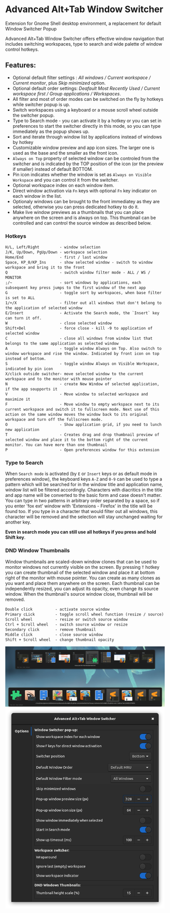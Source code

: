 # Advanced Alt+Tab Window Switcher
Extension for Gnome Shell desktop environment, a replacement for default Window Switcher Popup

Advanced Alt+Tab Window Switcher offers effective window navigation that includes switching workspaces, type to search and wide palette of window control hotkeys.

## Features:

- Optional default filter settings : *All windows / Current workspace / Current monitor*, plus *Skip minimized* option.
- Optional default order settings: *Deafault Most Recently Used / Current workspace first / Group applications / Workspaces*.
- All filter and most of order modes can be switched on the fly by hotkeys while switcher popup is up.
- Switch workspaces using a keyboard or a mouse scroll wheel outside the switcher popup.
- Type to Search mode - you can activate it by a hotkey or you can set in preferences to start the switcher directly in this mode, so you can type immediately as the popup shows up.
- Sort and iterate through window list by applications instead of windows by hotkey
- Customizable window preview and app icon sizes. The larger one is used as the base and the smaller as the front icon.
- `Always on Top` property of selected window can be controled from the switcher and is indicated by the TOP position of the icon (or the preview if smaller) instead of default BOTTOM.
- Pin icon indicates whether the window is set as `Always on Visible Workspace` and you can control it from the switcher.
- Optional workspace index on each window item.
- Direct window activation via `Fn` keys with optional `Fn` key indicator on each window in the list.
- Optionaly windows can be brought to the front immediatey as they are selected, otherwise you can press dedicated hotkey to do it.
- Make live window previews as a thumbnails that you can place anywhere on the screen and is always on top. This thumbnail can be controlled and can control the source window as described below.


### Hotkeys

    H/L, Left/Right         - window selection
    J/K, Up/Down, PgUp/Down - workspace selection
    Home/End                - first / last window
    Space, KP_0/KP_Ins      - show selected window - switch to window workspace and bring it to the front
    Q                       - switch window filter mode - ALL / WS / MONITOR
    ;/~                     - sort windows by applications, each subsequent key press jumps to the first window of the next app
    G                       - toggle sort by workspaces, when base filter is set to ALL
    1/+/X                   - filter out all windows that don't belong to the application of selected window
    E/Insert                - Activate the Search mode, the `Insert` key can turn it off.
    W                       - close selected window
    Shift+Del               - force close - kill -9 to application of selected window
    C                       - close all windows from window list that belongs to the same application as selected window
    A                       - toggle window Always on Top. Also switch to window workspace and rise the window. Indicated by front icon on top instead of bottom.
    S                       - toggle window Always on Visible Workspace, indicated by pin icon
    X/click outside switcher- move selected window to the current workspace and to the monitor with mouse pointer
    N                       - create New Window of selected application, if the app soupports it
    V                       - Move window to selected workspace and maximize it
    F                       - Move window to empty workspace next to its current workspace and switch it to fullscreen mode. Next use of this action on the same window moves the window back to its original workspace and turn off the fullscreen mode.
    O                       - Show application grid, if you need to lunch new application
    T                       - Creates drag and drop thumbnail preview of selected window and place it to the bottom right of the current monitor. You can have more than one thumbnail
    P                       - Open preferences window for this extension

### Type to Search

When `Search mode` is activated (by `E` or `Insert` keys or as default mode in preferences window), the keyboard keys `A-Z` and `0-9` can be used to type a pattern which will be searched for in the window title and application name, window list will be filtered accordingly. Characters with diacritics in the title and app name will be converted to the basic form and case doesn't matter. You can type in two patterns in arbitrary order separated by a space, so if you enter 'fox ext' window with 'Extensions - Firefox' in the title will be found too. If you type in a character that would filter out all windows, this character will be removed and the selection will stay unchanged waiting for another key.

**Even in search mode you can still use all hotkeys if you press and hold Shift key**.

### DND Window Thumbnails

Window thumbnails are scaled-down window clones that can be used to monitor windows not currently visible on the screen. By pressing `T` hotkey you can create thumbnail of the selected window and place it at bottom right of the monitor with mouse pointer. You can create as many clones as you want and place them anywhere on the screen. Each thumbnail can be independently resized, you can adjust its opacity, even change its source window. When the thumbnail's source window close, thumbnail will be removed.

    Double click          - activate source window
    Primary cLick         - toggle scroll wheel function (resize / source)
    Scroll wheel          - resize or switch source window
    Ctrl + Scroll wheel   - switch source window or resize
    Secondary click       - remove thumbnail
    Middle click          - close source window
    Shift + Scroll wheel  - change thumbnail opacity
 
![Window Switcher Popup](screenshot.png)
![Extension configuration window](screenshot1.png)
 